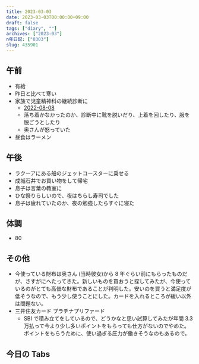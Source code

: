 ```yaml
---
title: 2023-03-03
date: 2023-03-03T00:00:00+09:00
draft: false
tags: ["diary", ""]
archives: ["2023-03"]
n年日記: ["0303"]
slug: 435901
---
```


## 午前

- 有給
- 昨日と比べて寒い
- 家族で児童精神科の継続診断に
  - [2022-08-08](https://d.sk85.org/posts/2022/08/08/608740/)
  - 落ち着かなかったのか、診断中に靴を脱いだり、上着を回したり、服を脱ごうとしたり
  - 奥さんが怒っていた
- 昼食はラーメン

## 午後

- ラクーアにある船のジェットコースターに乗せる
- 成城石井でお買い物をして帰宅
- 息子は言葉の教室に
- ひな祭りらしいので、夜はちらし寿司でした
- 息子は疲れていたのか、夜の勉強したらすぐに寝た

## 体調

- 80

## その他

- 今使っている財布は奥さん (当時彼女)から 8 年ぐらい前にもらったものだが、さすがにへたってきた。新しいものを買おうと探してみたが、今使っているのがとても高価な財布であることが判明した。安いのを買うと満足度が低そうなので、もう少し使うことにした。カードを入れるところが緩い以外は問題ない。
- 三井住友カード プラチナプリファード
  - SBI で積み立てをしているので、どうかなと思い試算してみたが年間 3.3 万払って今より少し多いポイントをもらっても仕方がないのでやめた。ポイントをもらうために、使い過ぎる圧力が働きそうなのもあるので。

## 今日の Tabs
